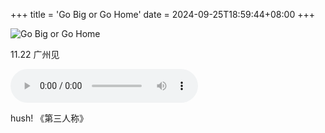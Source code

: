 +++
title = 'Go Big or Go Home'
date = 2024-09-25T18:59:44+08:00
+++

![Go Big or Go Home](https://859fadd.webp.li/08720f0bd54bebc73a2ac85e4c1e07a.jpg)

11.22 广州见

<audio controls>
  <source src="https://media-bucket.larryxue.dev/Hush!%2B-%2B%E7%AC%AC%E4%B8%89%E4%BA%BA%E7%A7%B0.mp3" type="audio/mpeg">
</audio>

hush! 《第三人称》
